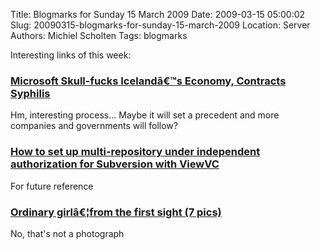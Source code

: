 Title: Blogmarks for Sunday 15 March 2009
Date: 2009-03-15 05:00:02
Slug: 20090315-blogmarks-for-sunday-15-march-2009
Location: Server
Authors: Michiel Scholten
Tags: blogmarks

<p>Interesting links of this week:</p>
<h3><a href="http://smari.yaxic.org/blag/2009/03/06/microsoft-skull-fucks-icelands-economy-contracts-syphilis/">Microsoft Skull-fucks Icelandâ€™s Economy, Contracts Syphilis</a></h3>
<p>Hm, interesting process... Maybe it will set a precedent and more companies and governments will follow?</p>
<h3><a href="http://micro.stanford.edu/wiki/How_to_set_up_multi-repository_under_independent_authorization_for_Subversion_+_ViewVC">How to set up multi-repository under independent authorization for Subversion with ViewVC</a></h3>
<p>For future reference</p>
<h3><a href="http://dilidoo.com/2009/02/27/ordinary_girlfrom_the_first_sight_7_pics.html">Ordinary girlâ€¦from the first sight (7 pics)</a></h3>
<p>No, that's not a photograph</p>
